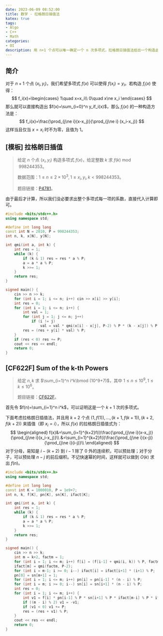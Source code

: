 ```yaml
---
date: 2023-06-09 08:52:00
title: 数学 - 拉格朗日插值法
katex: true
tags:
- Algo
- C++
- Math
categories:
- OI
description: 用 n+1 个点可以唯一确定一个 n 次多项式，拉格朗日插值法给出一个构造此多项式的方法。
---
```


## 简介

对于 $n+1$ 个点 $(x_i,y_i)$，我们希望多项式 $f(x)$ 可以使得 $f(x_i)=y_i$。若构造 $f_i(x)$ 使得：
$$
f_i(x)=\begin{cases}
1\quad x=x_i\\
0\quad x\ne x_i
\end{cases}
$$
那么就可以直接构造出 $f(x)=\sum_{i=0}^n y_if_i(x)$，那么 $f_i(x)$ 的一种构造方法是：
$$
f_i(x)=\frac{\prod_{j\ne i}(x-x_j)}{\prod_{j\ne i} (x_i-x_j)}
$$
这样当且仅当 $x=x_i$ 时不为零，且值为 $1$。

## [模板] 拉格朗日插值

> 给定 $n$ 个点 $(x_i,y_i)$ 构造多项式 $f(x)$，给定整数 $k$ 求 $f(k)\bmod 998244353$。
>
> 数据范围：$1\le n\le 2\times 10^3,1\le x_i,y_i,k\lt 998244353$。
>
> 题目链接：[P4781](https://www.luogu.com.cn/problem/P4781)。

由于最后才计算，所以我们没必要求出整个多项式每一项的系数，直接代入计算即可。

```cpp
#include <bits/stdc++.h>
using namespace std;

#define int long long
const int N = 2010, P = 998244353;
int n, k, x[N], y[N];

int qmi(int a, int k) {
    int res = 1;
    while (k) {
        if (k & 1) res = res * a % P;
        a = a * a % P;
        k >>= 1;
    }
    return res;
}

signed main() {
    cin >> n >> k;
    for (int i = 1; i <= n; i++) cin >> x[i] >> y[i];
    int res = 0;
    for (int i = 1; i <= n; i++) {
        int val = 1;
        for (int j = 1; j <= n; j++)
            if (i != j)
                val = val * qmi(x[i] - x[j], P-2) % P * (k - x[j]) % P;
        res = (res + y[i] * val) % P;
    }
    if (res < 0) res += P;
    cout << res << endl;
    return 0;
}
```

## [CF622F] Sum of the k-th Powers

> 给定 $n,k$ 求 $\sum_{i=1}^n i^k\bmod (10^9+7)$，其中 $1\le n\le 10^9, 1\le k \le 10^6$。
>
> 题目链接：[CF622F](https://codeforces.com/problemset/problem/622/F)。

首先令 $f(n)=\sum_{i=1}^n i^k$，可以证明这是一个 $k+1$ 次的多项式。

下面考虑拉格朗日插值法，并且用 $k+2$ 个点 $(1,f(1)),\dots,(k+1,f(k+1)),(k+2,f(k+2))$ 来插值（即 $x_i=i$），所以 $f(x)$ 的拉格朗日插值式为：
$$
\begin{aligned}
f(x)&=\sum_{i=1}^{k+2}f(i)\frac{\prod_{j\ne i}(x-x_j)}{\prod_{j\ne i}(x_i-x_j)}\\
&=\sum_{i=1}^{k+2}f(i)\frac{\prod_{j\ne i}(x-j)}{\prod_{j\ne i}(i-j)}\\
\end{aligned}
$$
对于分母，易知是 $i-(k+2)$ 到 $i-1$ 除了 $0$ 外的连续积，可以预处理；对于分子，可以预处理 $n-j$ 的前后缀积。不记快速幂的时间，这样就可以做到 $O(k)$ 求出 $f(n)$。

```cpp
#include <bits/stdc++.h>
using namespace std;

#define int long long
const int K = 1000010, P = 1e9+7;
int n, k, f[K], pn[K], sn[K], ifact[K];

int qmi(int a, int k) {
    int res = 1;
    while (k) {
        if (k & 1) res = res * a % P;
        a = a * a % P;
        k >>= 1;
    }
    return res;
}

signed main() {
    cin >> n >> k;
    int m = k+2, factm = 1;
    for (int i = 1; i <= m; i++) f[i] = (f[i-1] + qmi(i, k)) % P, factm = factm * i % P;
    ifact[m] = qmi(factm, P-2);
    for (int i = m-1; i >= 0; i--) ifact[i] = ifact[i+1] * (i+1) % P;
    pn[0] = sn[m+1] = 1;
    for (int i = 1; i <= m; i++) pn[i] = pn[i-1] * (n - i) % P;
    for (int i = m; i >= 0; i--) sn[i] = sn[i+1] * (n - i) % P;
    int res = 0;
    for (int i = 1; i <= m; i++) {
        int v1 = f[i] * pn[i-1] % P * sn[i+1] % P * ifact[m-i] % P * ifact[i-1] % P;
        if ((m - i) % 2) v1 = -v1;
        if (v1 < 0) v1 += P;
        res = (res + v1) % P;
    }
    cout << res << endl;
    return 0;
}
```

